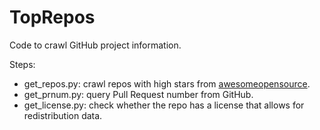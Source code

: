 # TopRepos

Code to crawl GitHub project information.

Steps:
* get_repos.py: crawl repos with high stars from [awesomeopensource](https://awesomeopensource.com/projects/).
* get_prnum.py: query Pull Request number from GitHub.
* get_license.py: check whether the repo has a license that allows for redistribution data.
